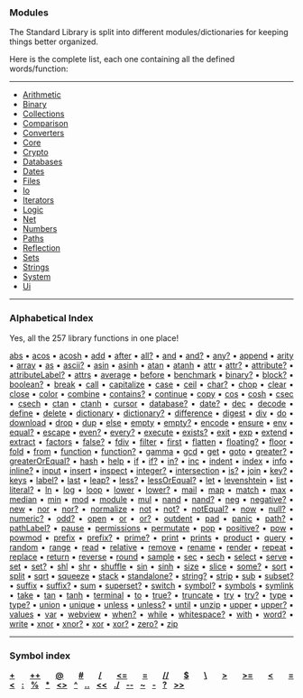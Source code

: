 ### Modules

The Standard Library is split into different modules/dictionaries for keeping things better organized.  

Here is the complete list, each one containing all the defined words/function:

---

- [Arithmetic](Library-‣-Arithmetic)
- [Binary](Library-‣-Binary)
- [Collections](Library-‣-Collections)
- [Comparison](Library-‣-Comparison)
- [Converters](Library-‣-Converters)
- [Core](Library-‣-Core)
- [Crypto](Library-‣-Crypto)
- [Databases](Library-‣-Databases)
- [Dates](Library-‣-Dates)
- [Files](Library-‣-Files)
- [Io](Library-‣-Io)
- [Iterators](Library-‣-Iterators)
- [Logic](Library-‣-Logic)
- [Net](Library-‣-Net)
- [Numbers](Library-‣-Numbers)
- [Paths](Library-‣-Paths)
- [Reflection](Library-‣-Reflection)
- [Sets](Library-‣-Sets)
- [Strings](Library-‣-Strings)
- [System](Library-‣-System)
- [Ui](Library-‣-Ui)

---

### Alphabetical Index

Yes, all the 257 library functions in one place!

<p align="justify">
<a href="Library-‣-Numbers#abs">abs</a> ▪︎ <a href="Library-‣-Numbers#acos">acos</a> ▪︎ <a href="Library-‣-Numbers#acosh">acosh</a> ▪︎ <a href="Library-‣-Arithmetic#add">add</a> ▪︎ <a href="Library-‣-Dates#after">after</a> ▪︎ <a href="Library-‣-Logic#all?">all?</a> ▪︎ <a href="Library-‣-Binary#and">and</a> ▪︎ <a href="Library-‣-Logic#and?">and?</a> ▪︎ <a href="Library-‣-Logic#any?">any?</a> ▪︎ <a href="Library-‣-Collections#append">append</a> ▪︎ <a href="Library-‣-Reflection#arity">arity</a> ▪︎ <a href="Library-‣-Converters#array">array</a> ▪︎ <a href="Library-‣-Converters#as">as</a> ▪︎ <a href="Library-‣-Strings#ascii?">ascii?</a> ▪︎ <a href="Library-‣-Numbers#asin">asin</a> ▪︎ <a href="Library-‣-Numbers#asinh">asinh</a> ▪︎ <a href="Library-‣-Numbers#atan">atan</a> ▪︎ <a href="Library-‣-Numbers#atanh">atanh</a> ▪︎ <a href="Library-‣-Reflection#attr">attr</a> ▪︎ <a href="Library-‣-Reflection#attr?">attr?</a> ▪︎ <a href="Library-‣-Reflection#attribute?">attribute?</a> ▪︎ <a href="Library-‣-Reflection#attributeLabel?">attributeLabel?</a> ▪︎ <a href="Library-‣-Reflection#attrs">attrs</a> ▪︎ <a href="Library-‣-Numbers#average">average</a> ▪︎ <a href="Library-‣-Dates#before">before</a> ▪︎ <a href="Library-‣-Reflection#benchmark">benchmark</a> ▪︎ <a href="Library-‣-Reflection#binary?">binary?</a> ▪︎ <a href="Library-‣-Reflection#block?">block?</a> ▪︎ <a href="Library-‣-Reflection#boolean?">boolean?</a> ▪︎ <a href="Library-‣-Core#break">break</a> ▪︎ <a href="Library-‣-Core#call">call</a> ▪︎ <a href="Library-‣-Strings#capitalize">capitalize</a> ▪︎ <a href="Library-‣-Core#case">case</a> ▪︎ <a href="Library-‣-Numbers#ceil">ceil</a> ▪︎ <a href="Library-‣-Reflection#char?">char?</a> ▪︎ <a href="Library-‣-Collections#chop">chop</a> ▪︎ <a href="Library-‣-Io#clear">clear</a> ▪︎ <a href="Library-‣-Databases#close">close</a> ▪︎ <a href="Library-‣-Strings#color">color</a> ▪︎ <a href="Library-‣-Collections#combine">combine</a> ▪︎ <a href="Library-‣-Collections#contains?">contains?</a> ▪︎ <a href="Library-‣-Core#continue">continue</a> ▪︎ <a href="Library-‣-Files#copy">copy</a> ▪︎ <a href="Library-‣-Numbers#cos">cos</a> ▪︎ <a href="Library-‣-Numbers#cosh">cosh</a> ▪︎ <a href="Library-‣-Numbers#csec">csec</a> ▪︎ <a href="Library-‣-Numbers#csech">csech</a> ▪︎ <a href="Library-‣-Numbers#ctan">ctan</a> ▪︎ <a href="Library-‣-Numbers#ctanh">ctanh</a> ▪︎ <a href="Library-‣-Io#cursor">cursor</a> ▪︎ <a href="Library-‣-Reflection#database?">database?</a> ▪︎ <a href="Library-‣-Reflection#date?">date?</a> ▪︎ <a href="Library-‣-Arithmetic#dec">dec</a> ▪︎ <a href="Library-‣-Crypto#decode">decode</a> ▪︎ <a href="Library-‣-Converters#define">define</a> ▪︎ <a href="Library-‣-Files#delete">delete</a> ▪︎ <a href="Library-‣-Converters#dictionary">dictionary</a> ▪︎ <a href="Library-‣-Reflection#dictionary?">dictionary?</a> ▪︎ <a href="Library-‣-Sets#difference">difference</a> ▪︎ <a href="Library-‣-Crypto#digest">digest</a> ▪︎ <a href="Library-‣-Arithmetic#div">div</a> ▪︎ <a href="Library-‣-Core#do">do</a> ▪︎ <a href="Library-‣-Net#download">download</a> ▪︎ <a href="Library-‣-Collections#drop">drop</a> ▪︎ <a href="Library-‣-Core#dup">dup</a> ▪︎ <a href="Library-‣-Core#else">else</a> ▪︎ <a href="Library-‣-Collections#empty">empty</a> ▪︎ <a href="Library-‣-Collections#empty?">empty?</a> ▪︎ <a href="Library-‣-Crypto#encode">encode</a> ▪︎ <a href="Library-‣-System#ensure">ensure</a> ▪︎ <a href="Library-‣-System#env">env</a> ▪︎ <a href="Library-‣-Comparison#equal?">equal?</a> ▪︎ <a href="Library-‣-Strings#escape">escape</a> ▪︎ <a href="Library-‣-Numbers#even?">even?</a> ▪︎ <a href="Library-‣-Iterators#every?">every?</a> ▪︎ <a href="Library-‣-System#execute">execute</a> ▪︎ <a href="Library-‣-Files#exists?">exists?</a> ▪︎ <a href="Library-‣-System#exit">exit</a> ▪︎ <a href="Library-‣-Numbers#exp">exp</a> ▪︎ <a href="Library-‣-Collections#extend">extend</a> ▪︎ <a href="Library-‣-Paths#extract">extract</a> ▪︎ <a href="Library-‣-Numbers#factors">factors</a> ▪︎ <a href="Library-‣-Logic#false?">false?</a> ▪︎ <a href="Library-‣-Arithmetic#fdiv">fdiv</a> ▪︎ <a href="Library-‣-Iterators#filter">filter</a> ▪︎ <a href="Library-‣-Collections#first">first</a> ▪︎ <a href="Library-‣-Collections#flatten">flatten</a> ▪︎ <a href="Library-‣-Reflection#floating?">floating?</a> ▪︎ <a href="Library-‣-Numbers#floor">floor</a> ▪︎ <a href="Library-‣-Iterators#fold">fold</a> ▪︎ <a href="Library-‣-Converters#from">from</a> ▪︎ <a href="Library-‣-Converters#function">function</a> ▪︎ <a href="Library-‣-Reflection#function?">function?</a> ▪︎ <a href="Library-‣-Numbers#gamma">gamma</a> ▪︎ <a href="Library-‣-Numbers#gcd">gcd</a> ▪︎ <a href="Library-‣-Collections#get">get</a> ▪︎ <a href="Library-‣-Io#goto">goto</a> ▪︎ <a href="Library-‣-Comparison#greater?">greater?</a> ▪︎ <a href="Library-‣-Comparison#greaterOrEqual?">greaterOrEqual?</a> ▪︎ <a href="Library-‣-Crypto#hash">hash</a> ▪︎ <a href="Library-‣-Reflection#help">help</a> ▪︎ <a href="Library-‣-Core#if">if</a> ▪︎ <a href="Library-‣-Core#if?">if?</a> ▪︎ <a href="Library-‣-Collections#in?">in?</a> ▪︎ <a href="Library-‣-Arithmetic#inc">inc</a> ▪︎ <a href="Library-‣-Strings#indent">indent</a> ▪︎ <a href="Library-‣-Collections#index">index</a> ▪︎ <a href="Library-‣-Reflection#info">info</a> ▪︎ <a href="Library-‣-Reflection#inline?">inline?</a> ▪︎ <a href="Library-‣-Io#input">input</a> ▪︎ <a href="Library-‣-Collections#insert">insert</a> ▪︎ <a href="Library-‣-Reflection#inspect">inspect</a> ▪︎ <a href="Library-‣-Reflection#integer?">integer?</a> ▪︎ <a href="Library-‣-Sets#intersection">intersection</a> ▪︎ <a href="Library-‣-Reflection#is?">is?</a> ▪︎ <a href="Library-‣-Strings#join">join</a> ▪︎ <a href="Library-‣-Collections#key?">key?</a> ▪︎ <a href="Library-‣-Collections#keys">keys</a> ▪︎ <a href="Library-‣-Reflection#label?">label?</a> ▪︎ <a href="Library-‣-Collections#last">last</a> ▪︎ <a href="Library-‣-Dates#leap?">leap?</a> ▪︎ <a href="Library-‣-Comparison#less?">less?</a> ▪︎ <a href="Library-‣-Comparison#lessOrEqual?">lessOrEqual?</a> ▪︎ <a href="Library-‣-Core#let">let</a> ▪︎ <a href="Library-‣-Strings#levenshtein">levenshtein</a> ▪︎ <a href="Library-‣-System#list">list</a> ▪︎ <a href="Library-‣-Reflection#literal?">literal?</a> ▪︎ <a href="Library-‣-Numbers#ln">ln</a> ▪︎ <a href="Library-‣-Numbers#log">log</a> ▪︎ <a href="Library-‣-Iterators#loop">loop</a> ▪︎ <a href="Library-‣-Strings#lower">lower</a> ▪︎ <a href="Library-‣-Strings#lower?">lower?</a> ▪︎ <a href="Library-‣-Net#mail">mail</a> ▪︎ <a href="Library-‣-Iterators#map">map</a> ▪︎ <a href="Library-‣-Strings#match">match</a> ▪︎ <a href="Library-‣-Collections#max">max</a> ▪︎ <a href="Library-‣-Numbers#median">median</a> ▪︎ <a href="Library-‣-Collections#min">min</a> ▪︎ <a href="Library-‣-Arithmetic#mod">mod</a> ▪︎ <a href="Library-‣-Paths#module">module</a> ▪︎ <a href="Library-‣-Arithmetic#mul">mul</a> ▪︎ <a href="Library-‣-Binary#nand">nand</a> ▪︎ <a href="Library-‣-Logic#nand?">nand?</a> ▪︎ <a href="Library-‣-Arithmetic#neg">neg</a> ▪︎ <a href="Library-‣-Numbers#negative?">negative?</a> ▪︎ <a href="Library-‣-Core#new">new</a> ▪︎ <a href="Library-‣-Binary#nor">nor</a> ▪︎ <a href="Library-‣-Logic#nor?">nor?</a> ▪︎ <a href="Library-‣-Paths#normalize">normalize</a> ▪︎ <a href="Library-‣-Binary#not">not</a> ▪︎ <a href="Library-‣-Logic#not?">not?</a> ▪︎ <a href="Library-‣-Comparison#notEqual?">notEqual?</a> ▪︎ <a href="Library-‣-Dates#now">now</a> ▪︎ <a href="Library-‣-Reflection#null?">null?</a> ▪︎ <a href="Library-‣-Strings#numeric?">numeric?</a> ▪︎ <a href="Library-‣-Numbers#odd?">odd?</a> ▪︎ <a href="Library-‣-Databases#open">open</a> ▪︎ <a href="Library-‣-Binary#or">or</a> ▪︎ <a href="Library-‣-Logic#or?">or?</a> ▪︎ <a href="Library-‣-Strings#outdent">outdent</a> ▪︎ <a href="Library-‣-Strings#pad">pad</a> ▪︎ <a href="Library-‣-System#panic">panic</a> ▪︎ <a href="Library-‣-Reflection#path?">path?</a> ▪︎ <a href="Library-‣-Reflection#pathLabel?">pathLabel?</a> ▪︎ <a href="Library-‣-System#pause">pause</a> ▪︎ <a href="Library-‣-Files#permissions">permissions</a> ▪︎ <a href="Library-‣-Collections#permutate">permutate</a> ▪︎ <a href="Library-‣-Core#pop">pop</a> ▪︎ <a href="Library-‣-Numbers#positive?">positive?</a> ▪︎ <a href="Library-‣-Arithmetic#pow">pow</a> ▪︎ <a href="Library-‣-Numbers#powmod">powmod</a> ▪︎ <a href="Library-‣-Strings#prefix">prefix</a> ▪︎ <a href="Library-‣-Strings#prefix?">prefix?</a> ▪︎ <a href="Library-‣-Numbers#prime?">prime?</a> ▪︎ <a href="Library-‣-Io#print">print</a> ▪︎ <a href="Library-‣-Io#prints">prints</a> ▪︎ <a href="Library-‣-Numbers#product">product</a> ▪︎ <a href="Library-‣-Databases#query">query</a> ▪︎ <a href="Library-‣-Numbers#random">random</a> ▪︎ <a href="Library-‣-Numbers#range">range</a> ▪︎ <a href="Library-‣-Files#read">read</a> ▪︎ <a href="Library-‣-Paths#relative">relative</a> ▪︎ <a href="Library-‣-Collections#remove">remove</a> ▪︎ <a href="Library-‣-Files#rename">rename</a> ▪︎ <a href="Library-‣-Strings#render">render</a> ▪︎ <a href="Library-‣-Collections#repeat">repeat</a> ▪︎ <a href="Library-‣-Strings#replace">replace</a> ▪︎ <a href="Library-‣-Core#return">return</a> ▪︎ <a href="Library-‣-Collections#reverse">reverse</a> ▪︎ <a href="Library-‣-Numbers#round">round</a> ▪︎ <a href="Library-‣-Collections#sample">sample</a> ▪︎ <a href="Library-‣-Numbers#sec">sec</a> ▪︎ <a href="Library-‣-Numbers#sech">sech</a> ▪︎ <a href="Library-‣-Iterators#select">select</a> ▪︎ <a href="Library-‣-Net#serve">serve</a> ▪︎ <a href="Library-‣-Collections#set">set</a> ▪︎ <a href="Library-‣-Reflection#set?">set?</a> ▪︎ <a href="Library-‣-Binary#shl">shl</a> ▪︎ <a href="Library-‣-Binary#shr">shr</a> ▪︎ <a href="Library-‣-Collections#shuffle">shuffle</a> ▪︎ <a href="Library-‣-Numbers#sin">sin</a> ▪︎ <a href="Library-‣-Numbers#sinh">sinh</a> ▪︎ <a href="Library-‣-Collections#size">size</a> ▪︎ <a href="Library-‣-Collections#slice">slice</a> ▪︎ <a href="Library-‣-Iterators#some?">some?</a> ▪︎ <a href="Library-‣-Collections#sort">sort</a> ▪︎ <a href="Library-‣-Collections#split">split</a> ▪︎ <a href="Library-‣-Numbers#sqrt">sqrt</a> ▪︎ <a href="Library-‣-Collections#squeeze">squeeze</a> ▪︎ <a href="Library-‣-Reflection#stack">stack</a> ▪︎ <a href="Library-‣-Reflection#standalone?">standalone?</a> ▪︎ <a href="Library-‣-Reflection#string?">string?</a> ▪︎ <a href="Library-‣-Strings#strip">strip</a> ▪︎ <a href="Library-‣-Arithmetic#sub">sub</a> ▪︎ <a href="Library-‣-Sets#subset?">subset?</a> ▪︎ <a href="Library-‣-Strings#suffix">suffix</a> ▪︎ <a href="Library-‣-Strings#suffix?">suffix?</a> ▪︎ <a href="Library-‣-Numbers#sum">sum</a> ▪︎ <a href="Library-‣-Sets#superset?">superset?</a> ▪︎ <a href="Library-‣-Core#switch">switch</a> ▪︎ <a href="Library-‣-Reflection#symbol?">symbol?</a> ▪︎ <a href="Library-‣-Reflection#symbols">symbols</a> ▪︎ <a href="Library-‣-Files#symlink">symlink</a> ▪︎ <a href="Library-‣-Collections#take">take</a> ▪︎ <a href="Library-‣-Numbers#tan">tan</a> ▪︎ <a href="Library-‣-Numbers#tanh">tanh</a> ▪︎ <a href="Library-‣-Io#terminal">terminal</a> ▪︎ <a href="Library-‣-Converters#to">to</a> ▪︎ <a href="Library-‣-Logic#true?">true?</a> ▪︎ <a href="Library-‣-Strings#truncate">truncate</a> ▪︎ <a href="Library-‣-Core#try">try</a> ▪︎ <a href="Library-‣-Core#try?">try?</a> ▪︎ <a href="Library-‣-Reflection#type">type</a> ▪︎ <a href="Library-‣-Reflection#type?">type?</a> ▪︎ <a href="Library-‣-Sets#union">union</a> ▪︎ <a href="Library-‣-Collections#unique">unique</a> ▪︎ <a href="Library-‣-Core#unless">unless</a> ▪︎ <a href="Library-‣-Core#unless?">unless?</a> ▪︎ <a href="Library-‣-Core#until">until</a> ▪︎ <a href="Library-‣-Files#unzip">unzip</a> ▪︎ <a href="Library-‣-Strings#upper">upper</a> ▪︎ <a href="Library-‣-Strings#upper?">upper?</a> ▪︎ <a href="Library-‣-Collections#values">values</a> ▪︎ <a href="Library-‣-Core#var">var</a> ▪︎ <a href="Library-‣-Ui#webview">webview</a> ▪︎ <a href="Library-‣-Core#when?">when?</a> ▪︎ <a href="Library-‣-Core#while">while</a> ▪︎ <a href="Library-‣-Strings#whitespace?">whitespace?</a> ▪︎ <a href="Library-‣-Converters#with">with</a> ▪︎ <a href="Library-‣-Reflection#word?">word?</a> ▪︎ <a href="Library-‣-Files#write">write</a> ▪︎ <a href="Library-‣-Binary#xnor">xnor</a> ▪︎ <a href="Library-‣-Logic#xnor?">xnor?</a> ▪︎ <a href="Library-‣-Binary#xor">xor</a> ▪︎ <a href="Library-‣-Logic#xor?">xor?</a> ▪︎ <a href="Library-‣-Numbers#zero?">zero?</a> ▪︎ <a href="Library-‣-Files#zip">zip</a>
</p>

---

### Symbol index

<p align="justify">
<a href="Library-‣-Arithmetic#add"><b>+</b></a>&nbsp;&nbsp;&nbsp;<a href="Library-‣-Collections#append"><b>++</b></a>&nbsp;&nbsp;&nbsp;<a href="Library-‣-Converters#array"><b>@</b></a>&nbsp;&nbsp;&nbsp;<a href="Library-‣-Converters#dictionary"><b>#</b></a>&nbsp;&nbsp;&nbsp;<a href="Library-‣-Arithmetic#div"><b>/</b></a>&nbsp;&nbsp;&nbsp;<a href="Library-‣-Core#dup"><b>&lt;=</b></a>&nbsp;&nbsp;&nbsp;<a href="Library-‣-Comparison#equal?"><b>=</b></a>&nbsp;&nbsp;&nbsp;<a href="Library-‣-Arithmetic#fdiv"><b>//</b></a>&nbsp;&nbsp;&nbsp;<a href="Library-‣-Converters#function"><b>$</b></a>&nbsp;&nbsp;&nbsp;<a href="Library-‣-Collections#get"><b>\</b></a>&nbsp;&nbsp;&nbsp;<a href="Library-‣-Comparison#greater?"><b>&gt;</b></a>&nbsp;&nbsp;&nbsp;<a href="Library-‣-Comparison#greaterOrEqual?"><b>&gt;=</b></a>&nbsp;&nbsp;&nbsp;<a href="Library-‣-Comparison#less?"><b>&lt;</b></a>&nbsp;&nbsp;&nbsp;<a href="Library-‣-Comparison#lessOrEqual?"><b>=&lt;</b></a>&nbsp;&nbsp;&nbsp;<a href="Library-‣-Core#let"><b>:</b></a>&nbsp;&nbsp;&nbsp;<a href="Library-‣-Arithmetic#mod"><b>%</b></a>&nbsp;&nbsp;&nbsp;<a href="Library-‣-Arithmetic#mul"><b>*</b></a>&nbsp;&nbsp;&nbsp;<a href="Library-‣-Comparison#notEqual?"><b>&lt;&gt;</b></a>&nbsp;&nbsp;&nbsp;<a href="Library-‣-Arithmetic#pow"><b>^</b></a>&nbsp;&nbsp;&nbsp;<a href="Library-‣-Numbers#range"><b>..</b></a>&nbsp;&nbsp;&nbsp;<a href="Library-‣-Files#read"><b>&lt;&lt;</b></a>&nbsp;&nbsp;&nbsp;<a href="Library-‣-Paths#relative"><b>./</b></a>&nbsp;&nbsp;&nbsp;<a href="Library-‣-Collections#remove"><b>--</b></a>&nbsp;&nbsp;&nbsp;<a href="Library-‣-Strings#render"><b>~</b></a>&nbsp;&nbsp;&nbsp;<a href="Library-‣-Arithmetic#sub"><b>-</b></a>&nbsp;&nbsp;&nbsp;<a href="Library-‣-Core#switch"><b>?</b></a>&nbsp;&nbsp;&nbsp;<a href="Library-‣-Files#write"><b>&gt;&gt;</b></a>
</p>